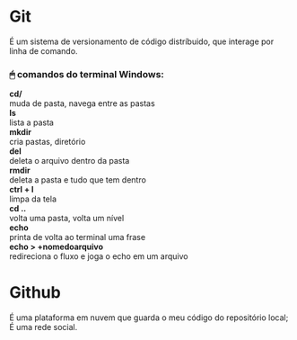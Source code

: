 # Git
É um sistema de versionamento de código distríbuido, que interage por linha de comando.
### 🖱 comandos do terminal Windows:
**cd/**  
muda de pasta, navega entre as pastas  
**ls**  
lista a pasta  
**mkdir**  
cria pastas, diretório  
**del**  
deleta o arquivo dentro da pasta  
**rmdir**  
deleta a pasta e tudo que tem dentro  
**ctrl + l**  
limpa da tela  
**cd ..**  
volta uma pasta, volta um nível  
**echo**  
printa de volta ao terminal uma frase  
**echo > +nomedoarquivo**  
redireciona o fluxo e joga o echo em um arquivo  


# Github
É uma plataforma em nuvem que guarda o meu código do repositório local; É uma rede social.
